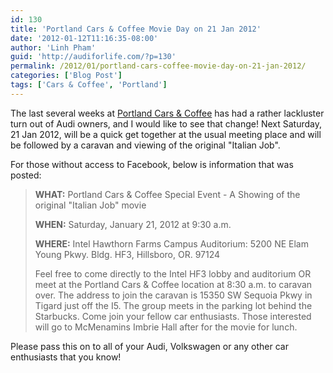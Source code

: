 ```yaml
---
id: 130
title: 'Portland Cars & Coffee Movie Day on 21 Jan 2012'
date: '2012-01-12T11:16:35-08:00'
author: 'Linh Pham'
guid: 'http://audiforlife.com/?p=130'
permalink: /2012/01/portland-cars-coffee-movie-day-on-21-jan-2012/
categories: ['Blog Post']
tags: ['Cars & Coffee', 'Portland']
---
```


The last several weeks at [Portland Cars & Coffee](https://www.facebook.com/pages/Cars-Coffee-Portland/200707606718?sk=wall) has had a rather lackluster turn out of Audi owners, and I would like to see that change! Next Saturday, 21 Jan 2012, will be a quick get together at the usual meeting place and will be followed by a caravan and viewing of the original "Italian Job".

For those without access to Facebook, below is information that was posted:

> **WHAT:** Portland Cars & Coffee Special Event - A Showing of the original "Italian Job" movie
>
> **WHEN:** Saturday, January 21, 2012 at 9:30 a.m.
>
> **WHERE:** Intel Hawthorn Farms Campus Auditorium:
> 5200 NE Elam Young Pkwy. Bldg. HF3, Hillsboro, OR. 97124
>
> Feel free to come directly to the Intel HF3 lobby and auditorium OR meet at the Portland Cars & Coffee location at 8:30 a.m. to caravan over. The address to join the caravan is 15350 SW Sequoia Pkwy in Tigard just off the I5. The group meets in the parking lot behind the Starbucks. Come join your fellow car enthusiasts. Those interested will go to McMenamins Imbrie Hall after for the movie for lunch.

Please pass this on to all of your Audi, Volkswagen or any other car enthusiasts that you know!
